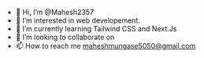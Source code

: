 - 👋 Hi, I’m @Mahesh2357
- 👀 I’m interested in web developement.
- 🌱 I’m currently learning Tailwind CSS and Next.Js
- 💞️ I’m looking to collaborate on 
- 📫 How to reach me maheshmungase5050@gmail.com

<!---
Mahesh2357/Mahesh2357 is a ✨ special ✨ repository because its `README.md` (this file) appears on your GitHub profile.
You can click the Preview link to take a look at your changes.
--->
